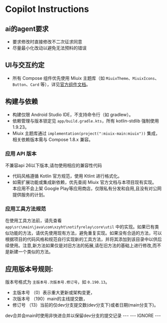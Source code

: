 # Copilot Instructions
## ai的agent要求
- 要求修改时直接修改不二次征求同意
- 尽量最小化改动以避免无法预料的错误
## UI与交互约定
- 所有 Compose 组件优先使用 Miuix 主题库（如 `MiuixTheme`、`MiuixIcons`、`Button`、`Card` 等），详见[官方组件文档](https://miuix-kotlin-multiplatform.github.io/miuix/zh_CN/components/)。

## 构建与依赖
- 构建仅限 Android Studio IDE，不支持命令行（如 gradlew）。
- 依赖管理与版本锁定见 `app/build.gradle.kts`，所有 kotlin-stdlib 强制使用 1.9.23。
- Miuix 主题库通过 `implementation(project(":miuix-main:miuix"))` 集成，相关依赖版本需与 Compose 1.8.x 兼容。
### 应用 API 版本
不兼容api 26以下版本,请勿使用相应的兼容性代码
- 代码风格遵循 Kotlin 官方规范，使用 Ktlint 进行格式化。
- 如需扩展功能或集成新依赖，优先查阅 Miuix 官方文档与本项目现有实现。
本应用不会上架 Google Play等应用商店，仅限私有分发和自用,且没有对公网提供服务的计划。
### 应用工具方法规范
在使用工具方法前，请先查看 `app\src\main\java\com\xzyht\notifyrelay\core\util` 中的实现。如果已有类似功能的方法，请优先使用现有方法，避免重复实现。如果没有合适的方法，可以根据项目的代码风格和规范自行实现新的工具方法，并将其添加到该目录中以供后续使用。注意,新方法如果仅是对旧方法的拓展,请在旧方法的基础上进行修改,而不是新建一个类似的方法。

## 应用版本号规则:
版本号格式为 `主版本号.次版本号.修订号`，如 `0.190.13`。
- 主版本号   （0）表示重大更新或架构变更，
- 次版本号  （190）main的主线提交数，
- 修订号    （13）当前的仅dev分支提交数(dev分支下)或者日期(main分支下)。

dev合并会main时使用非快进合并以保留dev分支的提交记录
--- --- IGNORE ---
